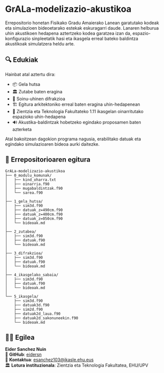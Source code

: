 # GrALa-modelizazio-akustikoa

Errepositorio honetan Fisikako Gradu Amaierako Lanean garatutako kodeak eta simulazioen bideoetarako estekak eskuragarri daude. Lanaren helburua uhin akustikoen hedapena aztertzeko kodea garatzea izan da, espazio-konfigurazio sinpleetatik hasi eta ikasgela erreal bateko baldintza akustikoak simulatzera heldu arte.

## 🔍 Edukiak

Hainbat atal aztertu dira:
- 📦 Gela hutsa  
- 🏛️ Zutabe baten eragina  
- 🌊 Soinu-uhinen difrakzioa  
- 🏗️ Egitura arkitektoniko erreal baten eragina uhin-hedapenean  
- 🏫 Zientzia eta Teknologia Fakultateko 1.11 ikasgelan oinarritutako espazioko uhin-hedapena  
- 🔊 Akustika-baldintzak hobetzeko egindako proposamen baten azterketa  

Atal bakoitzean dagokion programa nagusia, erabilitako datuak eta egindako simulazioaren bideoa aurki daitezke.

## 📂 Errepositorioaren egitura

```text
GrALa-modelizazio-akustikoa
├── 0_modulu_komunak/
│   ├── kind_oharra.txt
│   ├── oinarria.f90
│   ├── mugabaldintzak.f90
│   └── sarea.f90
│
├── 1_gela_hutsa/
│   ├── sim3d.f90
│   ├── datuak_z=490cm.f90
│   ├── datuak_z=400cm.f90
│   ├── datuak_z=050cm.f90
│   └── bideoak.md
│
├── 2_zutabea/
│   ├── sim3d.f90
│   ├── datuak.f90
│   └── bideoak.md
│
├── 3_difrakzioa/
│   ├── sim3d.f90
│   ├── datuak.f90
│   └── bideoak.md
│
├── 4_ikasgelako_sabaia/
│   ├── sim3d.f90
│   ├── datuak.f90
│   └── bideoak.md
│
└── 5_ikasgela/
    ├── sim3d.f90
    ├── datuak3d.f90
    ├── sim2d.f90
    ├── datuak2d_laua.f90
    ├── datuak2d_sakonuneekin.f90
    └── bideoak.md
```
## 👩‍🎓 Egilea

**Eider Sanchez Nuin**  
📌 **GitHub**: [eidersn](https://github.com/eidersn)  
📧 **Kontaktua**: [esanchez103@ikasle.ehu.eus](mailto:esanchez103@ikasle.ehu.eus)  
🏛️ **Lotura instituzionala**: Zientzia eta Teknologia Fakultatea, EHU/UPV
